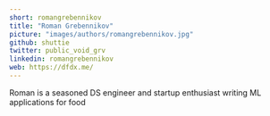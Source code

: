 ```yaml
---
short: romangrebennikov
title: "Roman Grebennikov"
picture: "images/authors/romangrebennikov.jpg"
github: shuttie
twitter: public_void_grv
linkedin: romangrebennikov
web: https://dfdx.me/
---
```


Roman is a seasoned DS engineer and startup enthusiast writing ML applications for food